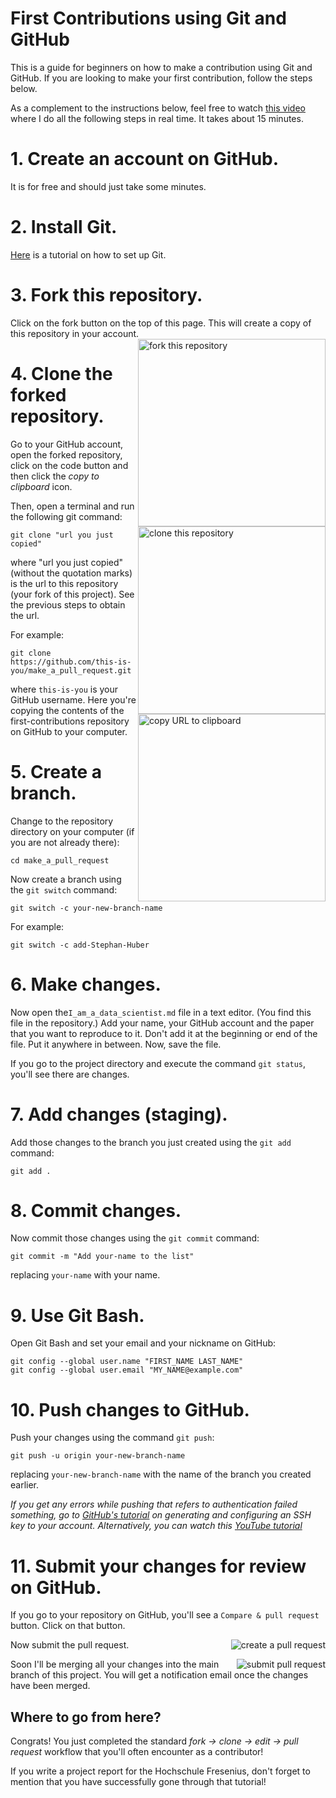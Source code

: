# First Contributions using Git and GitHub

This is a guide for beginners on how to make a contribution using Git and GitHub. 
If you are looking to make your first contribution, follow the steps below.

As a complement to the instructions below, feel free to watch [this video](https://youtu.be/1UhCR-xHZOM) where I do all the following steps in real time. It takes about 15 minutes.

# 1. Create an account on GitHub. 
It is for free and should just take some minutes.

# 2. Install Git. 
[Here](https://docs.github.com/en/get-started/quickstart/set-up-git) is a tutorial on how to set up Git.

# 3. Fork this repository.
Click on the fork button on the top of this page. This will create a copy of this repository in your account.
<img align="right" width="300" src="https://firstcontributions.github.io/assets/Readme/fork.png" alt="fork this repository" />

# 4. Clone the forked repository.
Go to your GitHub account, open the forked repository, click on the code button and then click the _copy to clipboard_ icon. 
<img align="right" width="300" src="https://firstcontributions.github.io/assets/Readme/clone.png" alt="clone this repository" />
<img align="right" width="300" src="https://firstcontributions.github.io/assets/Readme/copy-to-clipboard.png" alt="copy URL to clipboard" />

Then, open a terminal and run the following git command:
```
git clone "url you just copied"
```
where "url you just copied" (without the quotation marks) is the url to this repository (your fork of this project). See the previous steps to obtain the url.


For example:

```
git clone https://github.com/this-is-you/make_a_pull_request.git
```

where `this-is-you` is your GitHub username. Here you're copying the contents of the first-contributions repository on GitHub to your computer.

# 5. Create a branch.

Change to the repository directory on your computer (if you are not already there):

```
cd make_a_pull_request
```

Now create a branch using the `git switch` command:

```
git switch -c your-new-branch-name
```

For example:

```
git switch -c add-Stephan-Huber
```
# 6. Make changes.

Now open the`I_am_a_data_scientist.md` file in a text editor. (You find this file in the repository.)
Add your name, your GitHub account and the paper that you want to reproduce to it. 
Don't add it at the beginning or end of the file. Put it anywhere in between. Now, save the file.

If you go to the project directory and execute the command `git status`, you'll see there are changes.

# 7. Add changes (staging).
Add those changes to the branch you just created using the `git add` command:

```
git add .
```

# 8. Commit changes.
Now commit those changes using the `git commit` command:

```
git commit -m "Add your-name to the list"
```

replacing `your-name` with your name.


# 9. Use Git Bash.
Open Git Bash and set your email and your nickname on GitHub:

```
git config --global user.name "FIRST_NAME LAST_NAME"
git config --global user.email "MY_NAME@example.com"
```

# 10. Push changes to GitHub.

Push your changes using the command `git push`:

```
git push -u origin your-new-branch-name
```

replacing `your-new-branch-name` with the name of the branch you created earlier.

*If you get any errors while pushing that refers to authentication failed something, go to [GitHub's tutorial](https://docs.github.com/en/authentication/connecting-to-github-with-ssh/adding-a-new-ssh-key-to-your-github-account) on generating and configuring an SSH key to your account. Alternatively, you can watch this [YouTube tutorial](https://youtu.be/m5SChqEi314)*

# 11. Submit your changes for review on GitHub.

If you go to your repository on GitHub, you'll see a `Compare & pull request` button. Click on that button.

<img style="float: right;" src="https://firstcontributions.github.io/assets/Readme/compare-and-pull.png" alt="create a pull request" />

Now submit the pull request.

<img style="float: right;" src="https://firstcontributions.github.io/assets/Readme/submit-pull-request.png" alt="submit pull request" />

Soon I'll be merging all your changes into the main branch of this project. You will get a notification email once the changes have been merged.

## Where to go from here?

Congrats! You just completed the standard _fork -> clone -> edit -> pull request_ workflow that you'll often encounter as a contributor!

If you write a project report for the Hochschule Fresenius, don't forget to mention that you have successfully gone through that tutorial!



